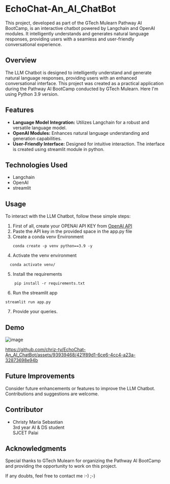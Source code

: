 # EchoChat-An_AI_ChatBot
This project, developed as part of the GTech Mulearn Pathway AI BootCamp, is an interactive chatbot powered by Langchain and OpenAI modules. It intelligently understands and generates natural language responses, providing users with a seamless and user-friendly conversational experience.

## Overview

The LLM Chatbot is designed to intelligently understand and generate natural language responses, providing users with an enhanced conversational interface. This project was created as a practical application during the Pathway AI BootCamp conducted by GTech Mulearn. Here I'm using Python 3.9 version.

## Features

- **Language Model Integration:** Utilizes Langchain for a robust and versatile language model.
- **OpenAI Modules:** Enhances natural language understanding and generation capabilities.
- **User-Friendly Interface:** Designed for intuitive interaction. The interface is created using streamlit module in python.

## Technologies Used

- Langchain
- OpenAI
- streamlit


## Usage

To interact with the LLM Chatbot, follow these simple steps:

1. First of all, create your OPENAI API KEY from [OpenAI API](https://platform.openai.com/api-keys)
2. Paste the API key in the provided space in the app.py file
3. Create a conda venv Environment
   ```
   conda create -p venv python==3.9 -y
   ```
4. Activate the venv environment
  ```
    conda activate venv/
  ```
5. Install the requirements
  ```
      pip install -r requirements.txt
  ```
6. Run the streamlit app
  ```
  streamlit run app.py
  ```
7. Provide your queries.  

## Demo
![image](https://github.com/chriz-ty/EchoChat-An_AI_ChatBot/assets/93939468/5495596d-1490-43c0-bb54-3e7e1ebdd38a)


https://github.com/chriz-ty/EchoChat-An_AI_ChatBot/assets/93939468/421f89d1-6ce6-4cc4-a23a-32873698e94b



## Future Improvements

Consider future enhancements or features to improve the LLM Chatbot. Contributions and suggestions are welcome.

## Contributor

- Christy Maria Sebastian <br>
  3rd year AI & DS student <br>
  SJCET Palai

## Acknowledgments

Special thanks to GTech Mulearn for organizing the Pathway AI BootCamp and providing the opportunity to work on this project.



If any doubts, feel free to contact me :-) ;-)
